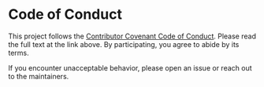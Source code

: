  # Code of Conduct

 This project follows the [Contributor Covenant Code of Conduct](https://www.contributor-covenant.org/version/2/1/code_of_conduct/).
 Please read the full text at the link above. By participating, you agree to abide by its terms.

 If you encounter unacceptable behavior, please open an issue or reach out to the maintainers.